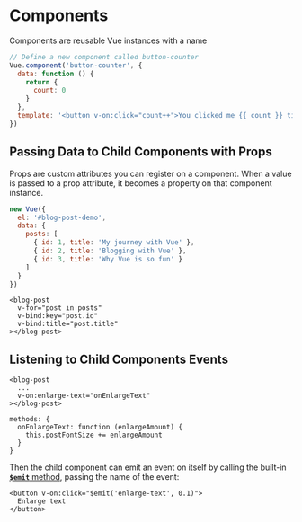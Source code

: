 # Components

Components are reusable Vue instances with a name

```javascript
// Define a new component called button-counter
Vue.component('button-counter', {
  data: function () {
    return {
      count: 0
    }
  },
  template: '<button v-on:click="count++">You clicked me {{ count }} times.</button>'
})
```

## Passing Data to Child Components with Props

Props are custom attributes you can register on a component. When a value is passed to a prop attribute, it becomes a property on that component instance.

```javascript
new Vue({
  el: '#blog-post-demo',
  data: {
    posts: [
      { id: 1, title: 'My journey with Vue' },
      { id: 2, title: 'Blogging with Vue' },
      { id: 3, title: 'Why Vue is so fun' }
    ]
  }
})
```

```markup
<blog-post
  v-for="post in posts"
  v-bind:key="post.id"
  v-bind:title="post.title"
></blog-post>
```

## Listening to Child Components Events

```markup
<blog-post
  ...
  v-on:enlarge-text="onEnlargeText"
></blog-post>

methods: {
  onEnlargeText: function (enlargeAmount) {
    this.postFontSize += enlargeAmount
  }
}
```

&#x20;Then the child component can emit an event on itself by calling the built-in [**`$emit`** method](https://vuejs.org/v2/api/#vm-emit), passing the name of the event:

```markup
<button v-on:click="$emit('enlarge-text', 0.1)">
  Enlarge text
</button>
```
